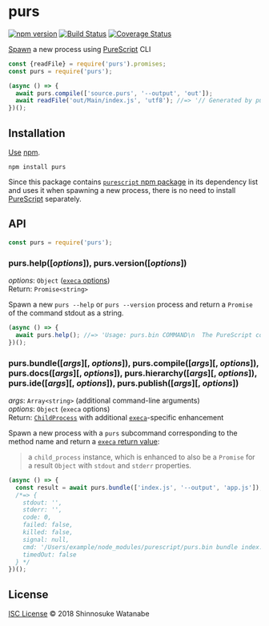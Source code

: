 # purs

[![npm version](https://img.shields.io/npm/v/purs.svg)](https://www.npmjs.com/package/purs)
[![Build Status](https://travis-ci.com/shinnn/purs.svg?branch=master)](https://travis-ci.com/shinnn/purs)
[![Coverage Status](https://img.shields.io/coveralls/shinnn/purs.svg)](https://coveralls.io/github/shinnn/purs?branch=master)

[Spawn] a new process using [PureScript](https://github.com/purescript/purescript) CLI

```javascript
const {readFile} = require('purs').promises;
const purs = require('purs');

(async () => {
  await purs.compile(['source.purs', '--output', 'out']);
  await readFile('out/Main/index.js', 'utf8'); //=> '// Generated by purs ...'
})();
```

## Installation

[Use](https://docs.npmjs.com/cli/install) [npm](https://docs.npmjs.com/getting-started/what-is-npm).

```
npm install purs
```

Since this package contains [`purescript` npm package](https://github.com/purescript-contrib/node-purescript) in its dependency list and uses it when spawning a new process, there is no need to install [PureScript](https://github.com/purescript/purescript) separately.

## API

```javascript
const purs = require('purs');
```

### purs.help([*options*]), purs.version([*options*])

*options*: `Object` ([`execa` options](https://github.com/sindresorhus/execa#options))  
Return: `Promise<string>`

Spawn a new `purs --help` or `purs --version` process and return a `Promise` of the command stdout as a string.

```javascript
(async () => {
  await purs.help(); //=> 'Usage: purs.bin COMMAND\n  The PureScript compiler ...'
})();
```

### purs.bundle([*args*][, *options*]), purs.compile([*args*][, *options*]), purs.docs([*args*][, *options*]), purs.hierarchy([*args*][, *options*]), purs.ide([*args*][, *options*]), purs.publish([*args*][, *options*])

*args*: `Array<string>` (additional command-line arguments)  
*options*: `Object` (`execa` options)  
Return: [`ChildProcess`](https://nodejs.org/api/child_process.html#child_process_class_childprocess) with additional [`execa`](https://github.com/sindresorhus/execa)-specific enhancement

Spawn a new process with a `purs` subcommand corresponding to the method name and return a  [`execa` return value](https://github.com/sindresorhus/execa#execafile-arguments-options):

> a `child_process` instance, which is enhanced to also be a `Promise` for a result `Object` with `stdout` and `stderr` properties.

```javascript
(async () => {
  const result = await purs.bundle(['index.js', '--output', 'app.js']);
  /*=> {
    stdout: '',
    stderr: '',
    code: 0,
    failed: false,
    killed: false,
    signal: null,
    cmd: '/Users/example/node_modules/purescript/purs.bin bundle index.js --output app.js',
    timedOut: false
  } */
})();
```

## License

[ISC License](./LICENSE) © 2018 Shinnosuke Watanabe

[Spawn]: https://en.wikipedia.org/wiki/Spawn_(computing)
